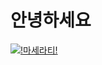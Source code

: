 
# 안녕하세요

[![!마세라티!](https://github.com/taeyangjog/qaz/blob/master/37063_62277_3314.jpg?raw=true)](https://www.maserati.com/kr/ko/Models/ghibli)
